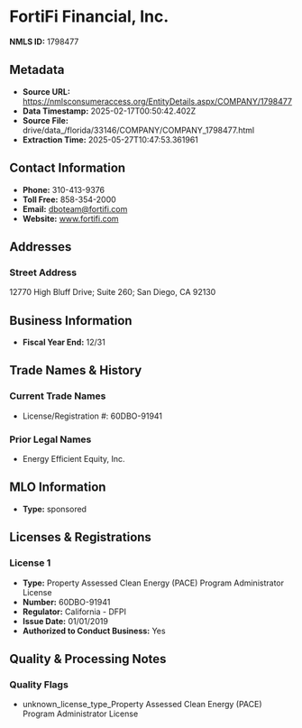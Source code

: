 # FortiFi Financial, Inc.

**NMLS ID:** 1798477

## Metadata
- **Source URL:** https://nmlsconsumeraccess.org/EntityDetails.aspx/COMPANY/1798477
- **Data Timestamp:** 2025-02-17T00:50:42.402Z
- **Source File:** drive/data_/florida/33146/COMPANY/COMPANY_1798477.html
- **Extraction Time:** 2025-05-27T10:47:53.361961

## Contact Information
- **Phone:** 310-413-9376
- **Toll Free:** 858-354-2000
- **Email:** dboteam@fortifi.com
- **Website:** www.fortifi.com

## Addresses
### Street Address
12770 High Bluff Drive; Suite 260; San Diego, CA 92130

## Business Information
- **Fiscal Year End:** 12/31

## Trade Names & History
### Current Trade Names
- License/Registration #: 60DBO-91941

### Prior Legal Names
- Energy Efficient Equity, Inc.

## MLO Information
- **Type:** sponsored

## Licenses & Registrations

### License 1
- **Type:** Property Assessed Clean Energy (PACE) Program Administrator License
- **Number:** 60DBO-91941
- **Regulator:** California - DFPI
- **Issue Date:** 01/01/2019
- **Authorized to Conduct Business:** Yes

## Quality & Processing Notes
### Quality Flags
- unknown_license_type_Property Assessed Clean Energy (PACE) Program Administrator License
